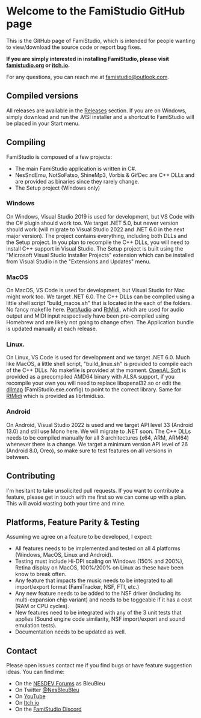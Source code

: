 # Welcome to the FamiStudio GitHub page
This is the GitHub page of FamiStudio, which is intended for people wanting to view/download the source code or report bug fixes.

**If you are simply interested in installing FamiStudio, please visit [famistudio.org](https://famistudio.org/) or [itch.io](https://bleubleu.itch.io/famistudio).**

For any questions, you can reach me at [famistudio@outlook.com](mailto:famistudio@outlook.com).

## Compiled versions
All releases are available in the [Releases](https://github.com/BleuBleu/FamiStudio/releases) section. If you are on Windows, simply download and run the .MSI installer and a shortcut to FamiStudio will be placed in your Start menu.

## Compiling
FamiStudio is composed of a few projects:
- The main FamiStudio application is written in C#. 
- NesSndEmu, NotSoFatso, ShineMp3, Vorbis & GifDec are C++ DLLs and are provided as binaries since they rarely change. 
- The Setup project (Windows only)

### Windows
On Windows, Visual Studio 2019 is used for development, but VS Code with the C# plugin should work too. We target .NET 5.0, but newer version should work (will migrate to Visual Studio 2022 and .NET 6.0 in the next major version). The project contains everything, including both DLLs and the Setup project. In you plan to recompile the C++ DLLs, you will need to install C++ support in Visual Studio. The Setup project is built using the "Microsoft Visual Studio Installer Projects" extension which can be installed from Visual Studio in the "Extensions and Updates" menu.

### MacOS
On MacOS, VS Code is used for development, but Visual Studio for Mac might work too. We target .NET 6.0. The C++ DLLs can be compiled using a little shell script "build_macos.sh" that is located in the each of the folders. No fancy makefile here. [PortAudio](http://www.portaudio.com/) and [RtMidi](https://www.music.mcgill.ca/~gary/rtmidi/), which are used for audio output and MIDI input respectively have been pre-compiled using Homebrew and are likely not going to change often. The Application bundle is updated manually at each release.

### Linux.
On Linux, VS Code is used for development and we target .NET 6.0. Much like MacOS, a little shell script, "build_linux.sh" is provided to compile each of the C++ DLLs. No makefile is provided at the moment. [OpenAL Soft](https://openal-soft.org/) is provided as a precompiled AMD64 binary with ALSA support, if you recompile your own you will need to replace libopenal32.so or edit the [dllmap](https://www.mono-project.com/docs/advanced/pinvoke/dllmap/) (FamiStudio.exe.config) to point to the correct library. Same for [RtMidi](https://www.music.mcgill.ca/~gary/rtmidi/) which is provided as librtmidi.so.

### Android
On Android, Visual Studio 2022 is used and we target API level 33 (Android 13.0) and still use Mono here. We will migrate to .NET soon. The C++ DLLs needs to be compiled manually for all 3 architectures (x64, ARM, ARM64) whenever there is a change. We target a minimum version API level of 26 (Android 8.0, Oreo), so make sure to test features on all versions in between. 

## Contributing
I'm hesitant to take unsolicited pull requests. If you want to contribute a feature, please get in touch with me first so we can come up with a plan. This will avoid wasting both your time and mine.

## Platforms, Feature Parity & Testing
Assuming we agree on a feature to be developed, I expect:
- All features needs to be implemented and tested on all 4 platforms (Windows, MacOS, Linux and Android). 
- Testing must include Hi-DPI scaling on Windows (150% and 200%), Retina display on MacOS, 100%/200% on Linux as these have been know to break often.
- Any feature that impacts the music needs to be integrated to all import/export format (FamiTracker, NSF, FTI, etc.)
- Any new feature needs to be added to the NSF driver (including its multi-expansion chip variant) and needs to be toggeable if it has a cost (RAM or CPU cycles).
- New features need to be integrated with any of the 3 unit tests that applies (Sound engine code similarity, NSF import/export and sound emulation tests).
- Documentation needs to be updated as well.

## Contact
Please open issues contact me if you find bugs or have feature suggestion ideas. 
You can find me:
- On the [NESDEV Forums](https://forums.nesdev.com/) as BleuBleu 
- On Twitter [@NesBleuBleu](http://www.twitter.com/nesbleubleu)
- On [YouTube](https://www.youtube.com/channel/UC-dGLo2XZqXNA_aOYjaucgA?view_as=subscriber)
- On [Itch.io](https://bleubleu.itch.io/famistudio)
- On the [FamiStudio Discord](https://discord.gg/88UPmxh)
